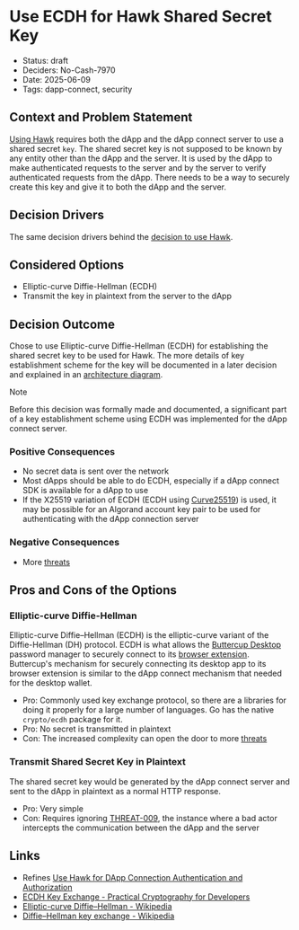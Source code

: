 # Use ECDH for Hawk Shared Secret Key

- Status: draft
- Deciders: No-Cash-7970
- Date: 2025-06-09
- Tags: dapp-connect, security

## Context and Problem Statement

[Using Hawk](20240821-use-hawk-for-dapp-connection-authentication-and-authorization.md) requires both the dApp and the dApp connect server to use a shared secret `key`. The shared secret key is not supposed to be known by any entity other than the dApp and the server. It is used by the dApp to make authenticated requests to the server and by the server to verify authenticated requests from the dApp. There needs to be a way to securely create this key and give it to both the dApp and the server.

## Decision Drivers

The same decision drivers behind the [decision to use Hawk](20240821-use-hawk-for-dapp-connection-authentication-and-authorization.md).

## Considered Options

- Elliptic-curve Diffie-Hellman (ECDH)
- Transmit the key in plaintext from the server to the dApp

## Decision Outcome

Chose to use Elliptic-curve Diffie-Hellman (ECDH) for establishing the shared secret key to be used for Hawk. The more details of key establishment scheme for the key will be documented in a later decision and explained in an [architecture diagram](../diagrams/README.md).

> [!NOTE]
> Before this decision was formally made and documented, a significant part of a key establishment scheme using ECDH was implemented for the dApp connect server.

### Positive Consequences

- No secret data is sent over the network
- Most dApps should be able to do ECDH, especially if a dApp connect SDK is available for a dApp to use
- If the X25519 variation of ECDH (ECDH using [Curve25519](https://en.wikipedia.org/wiki/Curve25519)) is used, it may be possible for an Algorand account key pair to be used for authenticating with the dApp connection server

### Negative Consequences

- More [threats](../threat-model/01-threats.md)

## Pros and Cons of the Options

### Elliptic-curve Diffie-Hellman

Elliptic-curve Diffie–Hellman (ECDH) is the elliptic-curve variant of the Diffie-Hellman (DH) protocol. ECDH is what allows the [Buttercup Desktop](https://github.com/buttercup/buttercup-desktop) password manager to securely connect to its [browser extension](https://github.com/buttercup/buttercup-browser-extension). Buttercup's mechanism for securely connecting its desktop app to its browser extension is similar to the dApp connect mechanism that needed for the desktop wallet.

- Pro: Commonly used key exchange protocol, so there are a libraries for doing it properly for a large number of languages. Go has the native `crypto/ecdh` package for it.
- Pro: No secret is transmitted in plaintext
- Con: The increased complexity can open the door to more [threats](../threat-model/01-threats.md)

### Transmit Shared Secret Key in Plaintext

The shared secret key would be generated by the dApp connect server and sent to the dApp in plaintext as a normal HTTP response.

- Pro: Very simple
- Con: Requires ignoring [THREAT-009](../threat-model/01-threats.md#threat-009-interception-of-http-communication-between-dapp-and-wallet-connection-server), the instance where a bad actor intercepts the communication between the dApp and the server

## Links

- Refines [Use Hawk for DApp Connection Authentication and Authorization](20240821-use-hawk-for-dapp-connection-authentication-and-authorization.md)
- [ECDH Key Exchange - Practical Cryptography for Developers](https://cryptobook.nakov.com/asymmetric-key-ciphers/ecdh-key-exchange)
- [Elliptic-curve Diffie–Hellman - Wikipedia](https://en.wikipedia.org/wiki/Elliptic-curve_Diffie%E2%80%93Hellman)
- [Diffie–Hellman key exchange - Wikipedia](https://en.wikipedia.org/wiki/Diffie%E2%80%93Hellman_key_exchange)

